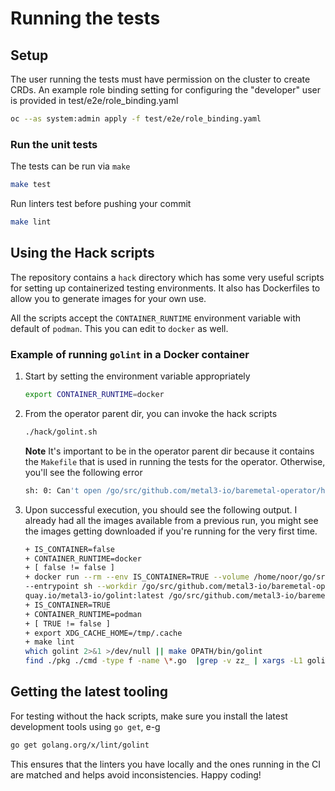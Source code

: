 # Running the tests

## Setup

The user running the tests must have permission on the cluster to
create CRDs. An example role binding setting for configuring the
"developer" user is provided in test/e2e/role_binding.yaml

```bash
oc --as system:admin apply -f test/e2e/role_binding.yaml
```

### Run the unit tests

The tests can be run via `make`

```bash
make test
```

Run linters test before pushing your commit

```bash
make lint
```

## Using the Hack scripts

The repository contains a ``hack`` directory which has some very useful scripts
for setting up containerized testing environments. It also has Dockerfiles to
allow you to generate images for your own use.

All the scripts accept the ``CONTAINER_RUNTIME`` environment variable with default
of ``podman``. This you can edit to ``docker`` as well.

### Example of running ``golint`` in a Docker container

1. Start by setting the environment variable appropriately

    ```bash
    export CONTAINER_RUNTIME=docker
    ```

2. From the operator parent dir, you can invoke the hack scripts

    ```bash
    ./hack/golint.sh
    ```

    **Note** It's important to be in the operator parent dir because it
    contains the ``Makefile`` that is used in running the tests for the
    operator. Otherwise, you'll see the following error

    ```bash
    sh: 0: Can't open /go/src/github.com/metal3-io/baremetal-operator/hack/golint.sh
    ```

3. Upon successful execution, you should see the following output. I already
    had all the images available from a previous run, you might see the images
    getting downloaded if you're running for the very first time.

    ```bash
    + IS_CONTAINER=false
    + CONTAINER_RUNTIME=docker
    + [ false != false ]
    + docker run --rm --env IS_CONTAINER=TRUE --volume /home/noor/go/src/github.com/metal3-io/baremetal-operator:/go/src/github.com/metal3-io/baremetal-operator:ro,z\
    --entrypoint sh --workdir /go/src/github.com/metal3-io/baremetal-operator\
    quay.io/metal3-io/golint:latest /go/src/github.com/metal3-io/baremetal-operator/hack/golint.sh
    + IS_CONTAINER=TRUE
    + CONTAINER_RUNTIME=podman
    + [ TRUE != false ]
    + export XDG_CACHE_HOME=/tmp/.cache
    + make lint
    which golint 2>&1 >/dev/null || make OPATH/bin/golint
    find ./pkg ./cmd -type f -name \*.go  |grep -v zz_ | xargs -L1 golint -set_exit_status
    ```

## Getting the latest tooling

For testing without the hack scripts, make sure you install the latest
development tools using ``go get``, e-g

```bash
go get golang.org/x/lint/golint
```

This ensures that the linters you have locally and the ones running in the CI
are matched and helps avoid inconsistencies. Happy coding!
